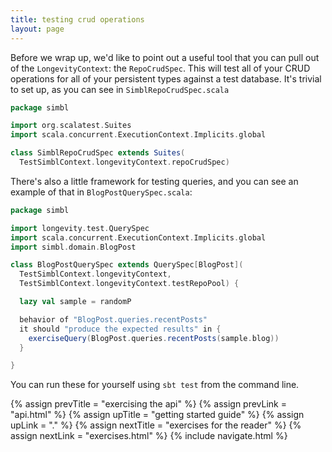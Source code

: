 ```yaml
---
title: testing crud operations
layout: page
---
```


Before we wrap up, we'd like to point out a useful tool that you can
pull out of the `LongevityContext`: the `RepoCrudSpec`. This will test
all of your CRUD operations for all of your persistent types against a
test database. It's trivial to set up, as you can see
in `SimblRepoCrudSpec.scala`

```scala
package simbl

import org.scalatest.Suites
import scala.concurrent.ExecutionContext.Implicits.global

class SimblRepoCrudSpec extends Suites(
  TestSimblContext.longevityContext.repoCrudSpec)
```

There's also a little framework for testing queries, and you can see
an example of that in `BlogPostQuerySpec.scala`:

```scala
package simbl

import longevity.test.QuerySpec
import scala.concurrent.ExecutionContext.Implicits.global
import simbl.domain.BlogPost

class BlogPostQuerySpec extends QuerySpec[BlogPost](
  TestSimblContext.longevityContext,
  TestSimblContext.longevityContext.testRepoPool) {

  lazy val sample = randomP

  behavior of "BlogPost.queries.recentPosts"
  it should "produce the expected results" in {
    exerciseQuery(BlogPost.queries.recentPosts(sample.blog))
  }

}
```

You can run these for yourself using `sbt test` from the command line.

{% assign prevTitle = "exercising the api" %}
{% assign prevLink = "api.html" %}
{% assign upTitle = "getting started guide" %}
{% assign upLink = "." %}
{% assign nextTitle = "exercises for the reader" %}
{% assign nextLink = "exercises.html" %}
{% include navigate.html %}
